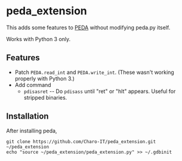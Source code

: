 # peda_extension
This adds some features to [PEDA](https://github.com/longld/peda) without modifying peda.py itself.

Works with Python 3 only.

## Features
* Patch `PEDA.read_int` and `PEDA.write_int`. (These wasn't working properly with Python 3.)
* Add command
    * `pdisasret` -- Do `pdisass` until "ret" or "hlt" appears. Useful for stripped binaries.

## Installation
After installing peda,
```
git clone https://github.com/Charo-IT/peda_extension.git ~/peda_extension
echo "source ~/peda_extension/peda_extension.py" >> ~/.gdbinit
```
